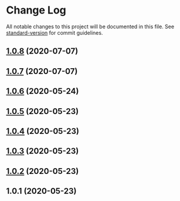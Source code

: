 # Change Log

All notable changes to this project will be documented in this file. See [standard-version](https://github.com/conventional-changelog/standard-version) for commit guidelines.

<a name="1.0.8"></a>
## [1.0.8](https://github.com/s-silva/asc-loader/compare/v1.0.7...v1.0.8) (2020-07-07)



<a name="1.0.7"></a>
## [1.0.7](https://github.com/s-silva/asc-loader/compare/v1.0.6...v1.0.7) (2020-07-07)



<a name="1.0.6"></a>
## [1.0.6](https://github.com/s-silva/asc-loader/compare/v1.0.5...v1.0.6) (2020-05-24)



<a name="1.0.5"></a>
## [1.0.5](https://github.com/s-silva/asc-loader/compare/v1.0.4...v1.0.5) (2020-05-23)



<a name="1.0.4"></a>
## [1.0.4](https://github.com/s-silva/asc-loader/compare/v1.0.3...v1.0.4) (2020-05-23)



<a name="1.0.3"></a>
## [1.0.3](https://github.com/s-silva/asc-loader/compare/v1.0.2...v1.0.3) (2020-05-23)



<a name="1.0.2"></a>
## [1.0.2](https://github.com/s-silva/asc-loader/compare/v1.0.1...v1.0.2) (2020-05-23)



<a name="1.0.1"></a>
## 1.0.1 (2020-05-23)
